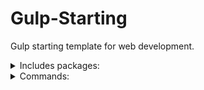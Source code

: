 # Gulp-Starting
Gulp starting template for web development.
<details>
  <summary>Includes packages:</summary>
  
  - gulp-sass;
  - gulp-concat;
  - browser-sync;
  - gulp-uglify-es;
  - gulp-autoprefixer;
  - gulp-imagemin;
  - del
  
</details>
<details>
  <summary>Commands:</summary>
  
 - $ gulp (for development);
 - $ gulp build (for build; production-ready files will be moved to 'dist' folder);
  
</details>
